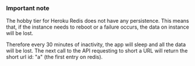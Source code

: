 

### Important note 

The hobby tier for Heroku Redis does not have any persistence. This means that, if the instance needs to reboot or a failure occurs, the data on instance will be lost.

Therefore every 30 minutes of inactivity, the app will sleep and all the data will be lost. The next call to the API requesting to short a URL will return the short url id: "a" (the first entry on redis).